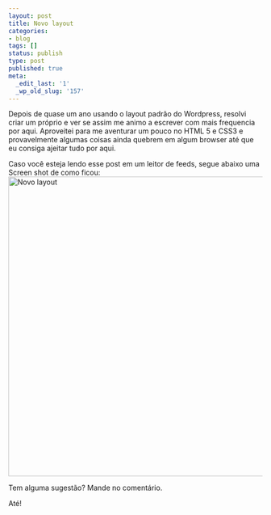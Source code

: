 ```yaml
---
layout: post
title: Novo layout
categories:
- blog
tags: []
status: publish
type: post
published: true
meta:
  _edit_last: '1'
  _wp_old_slug: '157'
---
```

Depois de quase um ano usando o layout padrão do Wordpress, resolvi criar um próprio e ver se assim me animo a escrever com mais frequencia por aqui.
Aproveitei para me aventurar um pouco no HTML 5 e CSS3 e provavelmente algumas coisas ainda quebrem em algum browser até que eu consiga ajeitar tudo por aqui.

Caso você esteja lendo esse post em um leitor de feeds, segue abaixo uma Screen shot de como ficou:
<img src="http://willianfernandes.com.br/wp-content/uploads/2011/01/novo-layout.png" alt="Novo layout" title="Novo layout" width="800" height="593" class="aligncenter size-full wp-image-166" />

Tem alguma sugestão? Mande no comentário.

Até!
